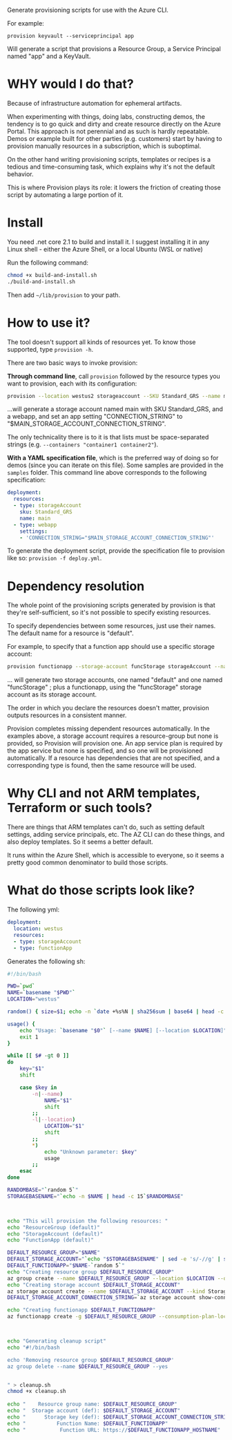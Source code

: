 Generate provisioning scripts for use with the Azure CLI.

For example:

```
provision keyvault --serviceprincipal app
```

Will generate a script that provisions a Resource Group, a Service Principal named "app" and a KeyVault.

# WHY would I do that?

Because of infrastructure automation for ephemeral artifacts.

When experimenting with things, doing labs, constructing demos, the tendency is to go quick and dirty and create resource directly on the Azure Portal. This approach is not perennial and as such is hardly repeatable. Demos or example built for other parties (e.g. customers) start by having to provision manually resources in a subscription, which is suboptimal.

On the other hand writing provisioning scripts, templates or recipes is a tedious and time-consuming task, which explains why it's not the default behavior.

This is where Provision plays its role: it lowers the friction of creating those script by automating a large portion of it.

# Install

You need .net core 2.1 to build and install it. I suggest installing it in any Linux shell - either the Azure Shell, or a local Ubuntu (WSL or native)

Run the following command:

```sh
chmod +x build-and-install.sh
./build-and-install.sh
```

Then add `~/lib/provision` to your path.

# How to use it?

The tool doesn't support all kinds of resources yet. To know those supported, type `provision -h`.

There are two basic ways to invoke provision:

**Through command line**, call `provision` followed by the resource types you want to provision, each with its configuration:

```bash
provision --location westus2 storageaccount --SKU Standard_GRS --name main webapp --settings 'CONNECTION_STRING=$MAIN_STORAGE_ACCOUNT_CONNECTION_STRING'
```

...will generate a storage account named main with SKU Standard_GRS, and a webapp, and set an app setting "CONNECTION_STRING" to "$MAIN_STORAGE_ACCOUNT_CONNECTION_STRING".

The only technicality there is to it is that lists must be space-separated strings (e.g. `--containers "container1 container2"`).


**With a YAML specification file**, which is the preferred way of doing so for demos (since you can iterate on this file). Some samples are provided in the `samples` folder. This command line above corresponds to the following specification:

```yml
deployment:
  resources:
  - type: storageAccount
    sku: Standard_GRS
    name: main
  - type: webapp
    settings:
    - 'CONNECTION_STRING="$MAIN_STORAGE_ACCOUNT_CONNECTION_STRING"'
```

To generate the deployment script, provide the specification file to provision like so: `provision -f deploy.yml`.

# Dependency resolution

The whole point of the provisioning scripts generated by provision is that they're self-sufficient, so it's not possible to specify existing resources.

To specify dependencies between some resources, just use their names. The default name for a resource is "default".

For example, to specify that a function app should use a specific storage account:

```bash
provision functionapp --storage-account funcStorage storageAccount --name funcStorage storageAccount
```

... will generate two storage accounts, one named "default" and one named "funcStorage" ; plus a functionapp, using the "funcStorage" storage account as its storage account.

The order in which you declare the resources doesn't matter, provision outputs resources in a consistent manner.

Provision completes missing dependent resources automatically. In the examples above, a storage account requires a resource-group but none is provided, so Provision will provision one. An app service plan is required by the app service but none is specified, and so one will be provisioned automatically. If a resource has dependencies that are not specified, and a corresponding type is found, then the same resource will be used.

# Why CLI and not ARM templates, Terraform or such tools?

There are things that ARM templates can't do, such as setting default settings, adding service principals, etc. The AZ CLI can do these things, and also deploy templates. So it seems a better default.

It runs within the Azure Shell, which is accessible to everyone, so it seems a pretty good common denominator to build those scripts.

# What do those scripts look like?

The following yml:

```yml
deployment:
  location: westus
  resources:
  - type: storageAccount
  - type: functionApp
```

Generates the following sh:

```bash
#!/bin/bash

PWD=`pwd`
NAME=`basename "$PWD"`
LOCATION="westus"

random() { size=$1; echo -n `date +%s%N | sha256sum | base64 | head -c $size`;}

usage() {
    echo "Usage: `basename "$0"` [--name $NAME] [--location $LOCATION]"
    exit 1
}

while [[ $# -gt 0 ]]
do
    key="$1"
    shift

    case $key in
        -n|--name)
            NAME="$1"
            shift
        ;;
        -l|--location)
            LOCATION="$1"
            shift
        ;;
        *)
            echo "Unknown parameter: $key"
            usage
        ;;
    esac
done

RANDOMBASE="`random 5`"
STORAGEBASENAME="`echo -n $NAME | head -c 15`$RANDOMBASE"



echo "This will provision the following resources: "
echo "ResourceGroup (default)"
echo "StorageAccount (default)"
echo "FunctionApp (default)"

DEFAULT_RESOURCE_GROUP="$NAME"
DEFAULT_STORAGE_ACCOUNT="`echo "$STORAGEBASENAME" | sed -e 's/-//g' | sed -E 's/^(.*)$/\L\1/g' | head -c 20`def"
DEFAULT_FUNCTIONAPP="$NAME-`random 5`"
echo "Creating resource group $DEFAULT_RESOURCE_GROUP"
az group create --name $DEFAULT_RESOURCE_GROUP --location $LOCATION --query "properties.provisioningState" -o tsv
echo "Creating storage account $DEFAULT_STORAGE_ACCOUNT"
az storage account create --name $DEFAULT_STORAGE_ACCOUNT --kind StorageV2 --SKU Standard_LRS --location $LOCATION -g $DEFAULT_RESOURCE_GROUP --https-only true --query "provisioningState" -o tsv
DEFAULT_STORAGE_ACCOUNT_CONNECTION_STRING=`az storage account show-connection-string -g $DEFAULT_RESOURCE_GROUP -n $DEFAULT_STORAGE_ACCOUNT --query connectionString -o tsv`

echo "Creating functionapp $DEFAULT_FUNCTIONAPP"
az functionapp create -g $DEFAULT_RESOURCE_GROUP --consumption-plan-location $LOCATION --name $DEFAULT_FUNCTIONAPP --storage-account $DEFAULT_STORAGE_ACCOUNT --query "state" -o tsv



echo "Generating cleanup script"
echo "#!/bin/bash

echo 'Removing resource group $DEFAULT_RESOURCE_GROUP'
az group delete --name $DEFAULT_RESOURCE_GROUP --yes


" > cleanup.sh
chmod +x cleanup.sh
        
echo "    Resource group name: $DEFAULT_RESOURCE_GROUP"
echo "  Storage account (def): $DEFAULT_STORAGE_ACCOUNT"
echo "      Storage key (def): $DEFAULT_STORAGE_ACCOUNT_CONNECTION_STRING"
echo "          Function Name: $DEFAULT_FUNCTIONAPP"
echo "           Function URL: https://$DEFAULT_FUNCTIONAPP_HOSTNAME"
```